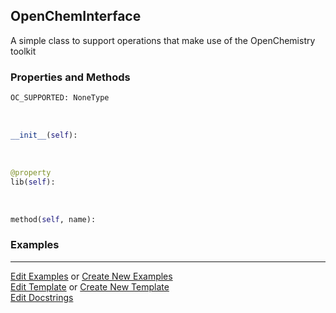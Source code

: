 ## <a id="McUtils.ExternalPrograms.OpenChem.OpenChemInterface">OpenChemInterface</a>
A simple class to support operations that make use of the OpenChemistry toolkit

### Properties and Methods
```python
OC_SUPPORTED: NoneType
```
<a id="McUtils.ExternalPrograms.OpenChem.OpenChemInterface.__init__" class="docs-object-method">&nbsp;</a>
```python
__init__(self): 
```

<a id="McUtils.ExternalPrograms.OpenChem.OpenChemInterface.lib" class="docs-object-method">&nbsp;</a>
```python
@property
lib(self): 
```

<a id="McUtils.ExternalPrograms.OpenChem.OpenChemInterface.method" class="docs-object-method">&nbsp;</a>
```python
method(self, name): 
```

### Examples


___

[Edit Examples](https://github.com/McCoyGroup/References/edit/gh-pages/Documentation/examples/McUtils/ExternalPrograms/OpenChem/OpenChemInterface.md) or 
[Create New Examples](https://github.com/McCoyGroup/References/new/gh-pages/?filename=Documentation/examples/McUtils/ExternalPrograms/OpenChem/OpenChemInterface.md) <br/>
[Edit Template](https://github.com/McCoyGroup/References/edit/gh-pages/Documentation/templates/McUtils/ExternalPrograms/OpenChem/OpenChemInterface.md) or 
[Create New Template](https://github.com/McCoyGroup/References/new/gh-pages/?filename=Documentation/templates/McUtils/ExternalPrograms/OpenChem/OpenChemInterface.md) <br/>
[Edit Docstrings](https://github.com/McCoyGroup/McUtils/edit/master/ExternalPrograms/OpenChem.py?message=Update%20Docs)